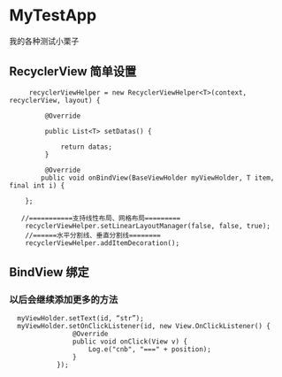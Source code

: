 # MyTestApp
我的各种测试小栗子
## RecyclerView 简单设置


         recyclerViewHelper = new RecyclerViewHelper<T>(context, recyclerView, layout) {

             @Override
 
             public List<T> setDatas() {
 
                 return datas;
             }

             @Override
            public void onBindView(BaseViewHolder myViewHolder, T item, final int i) {
              
        };

       //===========支持线性布局、网格布局=========
        recyclerViewHelper.setLinearLayoutManager(false, false, true);
        //======水平分割线、垂直分割线======== 
        recyclerViewHelper.addItemDecoration();

 ## BindView 绑定
 
 ### 以后会继续添加更多的方法
 
      myViewHolder.setText(id, “str”);
      myViewHolder.setOnClickListener(id, new View.OnClickListener() {
                    @Override
                    public void onClick(View v) {
                        Log.e("cnb", "===" + position);
                    }
                });

